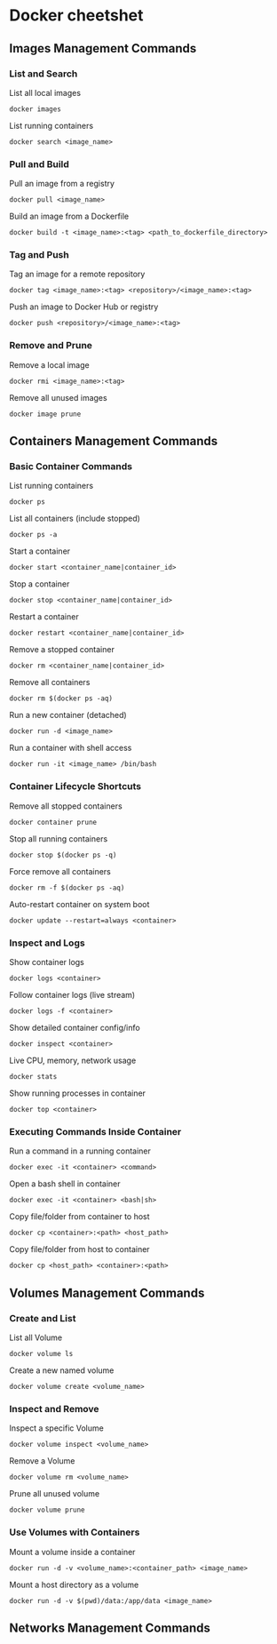 # Docker cheetshet

## Images Management Commands

### List and Search

List all local images  
```shell
docker images
```

List running containers
```shell
docker search <image_name>
```
### Pull and Build

Pull an image from a registry
```shell
docker pull <image_name>
```

Build an image from a Dockerfile
```shell
docker build -t <image_name>:<tag> <path_to_dockerfile_directory>
```

### Tag and Push

Tag an image for a remote repository
```shell
docker tag <image_name>:<tag> <repository>/<image_name>:<tag>
```

Push an image to Docker Hub or registry
```shell
docker push <repository>/<image_name>:<tag>
```

### Remove and Prune

Remove a local image
```shell
docker rmi <image_name>:<tag>
```
Remove all unused images
```shell
docker image prune
```

## Containers Management Commands

### Basic Container Commands

List running containers
```shell
docker ps
```

List all containers (include stopped)	
```shell
docker ps -a
```

Start a container
```shell
docker start <container_name|container_id>
```

Stop a container
```shell
docker stop <container_name|container_id>
```

Restart a container
```shell
docker restart <container_name|container_id>
```

Remove a stopped container
```shell
docker rm <container_name|container_id>
```

Remove all containers
```shell
docker rm $(docker ps -aq)
```

Run a new container (detached)
```shell
docker run -d <image_name>
```

Run a container with shell access
```shell
docker run -it <image_name> /bin/bash
```

### Container Lifecycle Shortcuts

Remove all stopped containers
```shell
docker container prune
```

Stop all running containers
```shell
docker stop $(docker ps -q)
```

Force remove all containers
```shell
docker rm -f $(docker ps -aq)
```

Auto-restart container on system boot
```shell
docker update --restart=always <container>
```

### Inspect and Logs

Show container logs
```shell
docker logs <container>
```

Follow container logs (live stream)
```shell
docker logs -f <container>
```

Show detailed container config/info
```shell
docker inspect <container>
```

Live CPU, memory, network usage
```shell
docker stats
```

Show running processes in container
```shell
docker top <container>
```

### Executing Commands Inside Container

Run a command in a running container
```shell
docker exec -it <container> <command>
```

Open a bash shell in container
```shell
docker exec -it <container> <bash|sh>
```

Copy file/folder from container to host
```shell
docker cp <container>:<path> <host_path>
```

Copy file/folder from host to container
```shell
docker cp <host_path> <container>:<path>
```

## Volumes Management Commands

### Create and List

List all Volume
```shell
docker volume ls
```

Create a new named volume	
```shell
docker volume create <volume_name>
```

### Inspect and Remove

Inspect a specific Volume
```shell
docker volume inspect <volume_name>
```

Remove a Volume
```shell
docker volume rm <volume_name>
```

Prune all unused volume
```shell
docker volume prune
```

### Use Volumes with Containers

Mount a volume inside a container
```shell
docker run -d -v <volume_name>:<container_path> <image_name>
```

Mount a host directory as a volume
```shell
docker run -d -v $(pwd)/data:/app/data <image_name>
```

## Networks Management Commands
